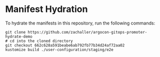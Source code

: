 # Manifest Hydration

To hydrate the manifests in this repository, run the following commands:

```shell
git clone https://github.com/zachaller/argocon-gitops-promoter-hydrate-demo
# cd into the cloned directory
git checkout 662c628a591beabe6ab792fb77b34d24af72aa02
kustomize build ./user-configuration/staging/e2e
```
